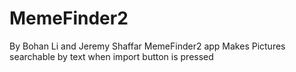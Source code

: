 # MemeFinder2
By Bohan Li and Jeremy Shaffar
MemeFinder2 app
Makes Pictures searchable by text when import button is pressed
